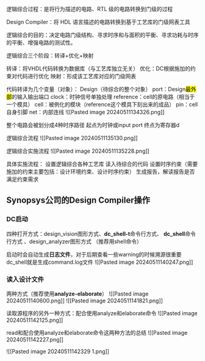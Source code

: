 逻辑综合过程：是将行为描述的电路、RTL 级的电路转换到门级的过程

Design Compiler：将 HDL 语言描述的电路转换到基于工艺库的门级网表工具

逻辑综合的目的：决定电路门级结构、寻求时序和与面积的平衡、寻求功耗与时序的平衡、增强电路的测试性。

逻辑综合三个阶段：转译+优化+映射

转译：将VHDL代码转换为数据库（与工艺库独立无关）
优化：DC根据施加的约束对代码进行优化
映射：形成该工艺库对应的门级网表

代码转译为几个变量（对象）：
Design（待综合的整个对象）
port：Design<mark class="hltr-blue">最外部</mark>的输入输出端口
clock：时钟信号单独处理
reference：cell的原电路（相当于一个模具）
cell：被例化的模块（reference这个模具下刻出来的成品）
pin：cell自身引脚
net：内部连线
![[Pasted image 20240511134326.png]]


整个电路会被划分成4种时序路径
起点为时钟或input port
终点为寄存器d



逻辑综合流程
![[Pasted image 20240511135130.png]]


逻辑综合实施流程
![[Pasted image 20240511135228.png]]


具体实施流程：
设置逻辑综合各种工艺库
读入待综合的代码
设置时序约束（需要施加的约束主要包括：设计环境约束、设计时序约束）
生成报告，解读报告是否满足约束需求



## Synopsys公司的Design Compiler操作

### DC启动
四种打开方式：design_vision图形方式、**dc_shell-t**命令行方式、 **dc_shell**命令行方式 、design_analyzer图形方式  （推荐用shell命令）

启动时会自动生成**日志文件**，对于后期查看一些warning的时候溯源很重要  
dc_shell就是生成command.log文件
![[Pasted image 20240511140247.png]]

### 读入设计文件
两种方式（推荐使用**analyze-elaborate**）
![[Pasted image 20240511140600.png]]
![[Pasted image 20240511141821.png]]

读取源程序的另外一种方式：配合使用analyze和elaborate命令
![[Pasted image 20240511142125.png]]

read和配合使用analyze和elaborate命令这两种方法的总结
![[Pasted image 20240511142227.png]]


![[Pasted image 20240511142329 1.png]]